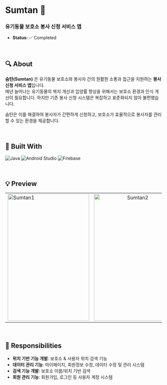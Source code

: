 # Sumtan 🐾
### 유기동물 보호소 봉사 신청 서비스 앱
- **Status:** ✅ Completed

<br/>

## 🔍 About
**숨탄(Sumtan)** 은 유기동물 보호소와 봉사자 간의 원활한 소통과 접근을 지원하는 **봉사 신청 서비스 앱**입니다.  
매년 늘어나는 유기동물의 복지 개선과 입양률 향상을 위해서는 보호소 환경과 인식 개선이 필요합니다. 하지만 기존 봉사 신청 시스템은 복잡하고 표준화되지 않아 불편했습니다.

숨탄은 이를 해결하여 봉사자가 간편하게 신청하고, 보호소가 효율적으로 봉사자를 관리할 수 있는 환경을 제공합니다.

<br/>

## 🔧 Built With

![Java](https://img.shields.io/badge/Java-007396?style=flat&logo=java&logoColor=white)
![Android Studio](https://img.shields.io/badge/Android%20Studio-3DDC84?style=flat&logo=android-studio&logoColor=white)
![Firebase](https://img.shields.io/badge/Firebase-FFCA28?style=flat&logo=firebase&logoColor=black)

<br/>

## 💡 Preview
<div align="center">
  <table>
  <tr>
    <td align="left">
      <img width="262" height="408" alt="Sumtan1" src="https://github.com/user-attachments/assets/5d904b59-156f-42bc-84d1-503976723a4c" />
    </td>
    <td align="center">
      <img width="265" height="408" alt="Sumtan2" src="https://github.com/user-attachments/assets/3a6561a8-c00a-40db-8c87-35f654199729" />
    </td>
    <td align="right">
      <img width="266" height="409" alt="Sumtan3" src="https://github.com/user-attachments/assets/0e2a58a4-2b8a-4796-b0f2-796c27ea8589" />
    </td>
  </tr>
</table>
</div>

<br/>

## 👤 Responsibilities
- **위치 기반 기능 개발**: 보호소 & 사용자 위치 검색 기능
- **데이터 관리 기능**: 마이페이지, 회원정보 수정, 데이터 수정 및 관리 시스템
- **검색 기능 개발**: 보호소 이름/위치 기반 검색
- **회원 관리 기능**: 회원가입, 로그인 등 사용자 계정 시스템
